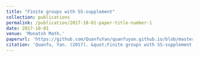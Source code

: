 ```yaml
---
title: "Finite groups with SS-supplement"
collection: publications
permalink: /publication/2017-10-01-paper-title-number-1
date: 2017-10-01
venue: 'Monatsh Math.'
paperurl: 'https://github.com/QuanfuYan/quanfuyan.github.io/blob/master/files/Yan2017_Article_FiniteGroupsWithSS-supplement.pdf'
citation: 'Quanfu, Yan. (2017). &quot;Finite groups with SS-supplement.&quot; Monatsh Math. 184.'
---
```


